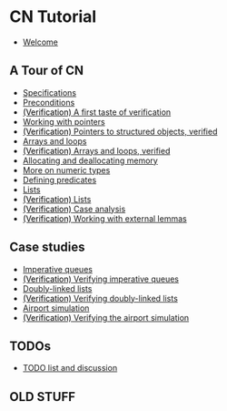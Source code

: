 # CN Tutorial

- [Welcome](welcome.md)

## A Tour of CN
- [Specifications](first-taste.md)
- [Preconditions](preconditions.md)
- [<span style="color:black">(Verification)</span>
   A first taste of verification](verif-basics.md)
- [Working with pointers](pointers.md)
- [<span style="color:black">(Verification)</span>
   Pointers to structured objects, verified](compound.md)
- [Arrays and loops](arrays.md)
- [<span style="color:black">(Verification)</span>
   Arrays and loops, verified](verif-arrays.md)
- [Allocating and deallocating memory](alloc.md)
- [More on numeric types](numeric.md)
- [Defining predicates](predicates.md)
- [Lists](lists.md)
- [<span style="color:black">(Verification)</span>
   Lists](verif-lists.md)
- [<span style="color:black">(Verification)</span>
   Case analysis](verif-splitcase.md)
- [<span style="color:black">(Verification)</span>
   Working with external lemmas](verif-external.md)

## Case studies

- [Imperative queues](../case-studies/imperative-queues.md)
- [<span style="color:black">(Verification)</span>
   Verifying imperative queues](../case-studies/verif-imperative-queues.md)
- [Doubly-linked lists](../case-studies/doubly-linked-lists.md)
- [<span style="color:black">(Verification)</span>
   Verifying doubly-linked lists](../case-studies/verif-doubly-linked-lists.md)
- [Airport simulation](../case-studies/the-runway.md)
- [<span style="color:black">(Verification)</span>
   Verifying the airport simulation](../case-studies/verif-the-runway.md)

## TODOs

- [TODO list and discussion](todo.md)

## OLD STUFF





